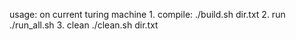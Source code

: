 usage: on current turing machine
    1. compile:
        ./build.sh dir.txt
    2. run
        ./run_all.sh
    3. clean
        ./clean.sh dir.txt